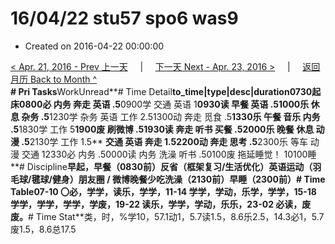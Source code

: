 # 16/04/22 stu57 spo6 was9

* Created on 2016-04-22 00:00:00

[&lt; Apr. 21, 2016 - Prev 上一天](d21.md)     \|     [下一天 Next - Apr. 23, 2016 &gt;](d23.md)     \|     [返回月历 Back to Month ^](index.md)   
**\# Pri Tasks**WorkUnread**\# Time Detail**to\_time\|type\|desc\|duration0730起床0800必 内务 奔走 英语 .5**0900学 交通 英语 1**0930读 早餐 英语 .51000乐 休息 杂务 .5**1230学 杂务 英语 工作 2.51300动 奔走 觅食 .5**1330乐 午餐 音乐 内务 .5**1830学 工作 5**1900废 刷微博 .51930读 奔走 听书 买餐 .52000乐 晚餐 休息 动漫 .5**2130学 工作 1.5** **交通 英语 奔走 1.52200动 奔走 思考 .5**2300乐 等车 动漫 交通 12330必 内务 .50000读 内务 洗澡 听书 .50100废 拖延睡觉！ 10100睡**\# Discipline**早起，早餐（0830前）**反省（框架复习/生活优化）**英语运动（羽毛球/毽球/健身）朋友圈 / 微博晚餐少吃洗澡（2130前）早睡（2300前）**\# Time Table**07-10 〇必，学学，读乐，学学，11-14 学学，学动，乐学，学学，15-18 学学，学学，学学，学废，19-22 读乐，学学，学动，乐乐，23-02 必读，废废。**\# Time Stat**类，时，%学10，57.1动1，5.7读1.5，8.6乐2.5，14.3必1，5.7废1.5，8.6总17.5

